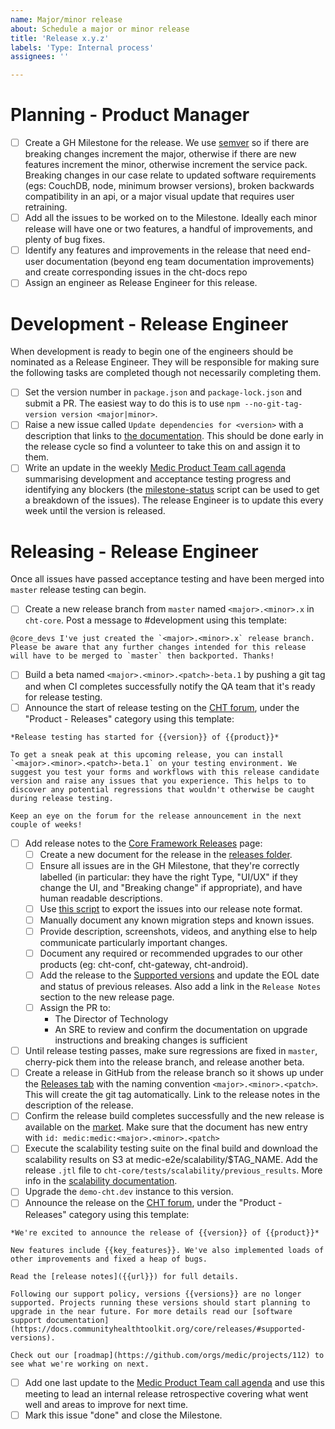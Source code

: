 ```yaml
---
name: Major/minor release
about: Schedule a major or minor release
title: 'Release x.y.z'
labels: 'Type: Internal process'
assignees: ''

---
```


# Planning - Product Manager

- [ ] Create a GH Milestone for the release. We use [semver](http://semver.org) so if there are breaking changes increment the major, otherwise if there are new features increment the minor, otherwise increment the service pack. Breaking changes in our case relate to updated software requirements (egs: CouchDB, node, minimum browser versions), broken backwards compatibility in an api, or a major visual update that requires user retraining.
- [ ] Add all the issues to be worked on to the Milestone. Ideally each minor release will have one or two features, a handful of improvements, and plenty of bug fixes.
- [ ] Identify any features and improvements in the release that need end-user documentation (beyond eng team documentation improvements) and create corresponding issues in the cht-docs repo
- [ ] Assign an engineer as Release Engineer for this release.

# Development - Release Engineer

When development is ready to begin one of the engineers should be nominated as a Release Engineer. They will be responsible for making sure the following tasks are completed though not necessarily completing them.

- [ ] Set the version number in `package.json` and `package-lock.json` and submit a PR. The easiest way to do this is to use `npm --no-git-tag-version version <major|minor>`.
- [ ] Raise a new issue called `Update dependencies for <version>` with a description that links to [the documentation](https://docs.communityhealthtoolkit.org/core/guides/update-dependencies/). This should be done early in the release cycle so find a volunteer to take this on and assign it to them.
- [ ] Write an update in the weekly [Medic Product Team call agenda](https://docs.google.com/document/d/14AuJ7SerLuOPESBjQlJqpBtzwSAoVf5ykTT7fjyJBT0/edit) summarising development and acceptance testing progress and identifying any blockers (the [milestone-status](https://github.com/medic/support-scripts/tree/master/milestone-status) script can be used to get a breakdown of the issues). The release Engineer is to update this every week until the version is released.

# Releasing - Release Engineer

Once all issues have passed acceptance testing and have been merged into `master` release testing can begin.

- [ ] Create a new release branch from `master` named `<major>.<minor>.x` in `cht-core`. Post a message to #development using this template:
```
@core_devs I've just created the `<major>.<minor>.x` release branch. Please be aware that any further changes intended for this release will have to be merged to `master` then backported. Thanks!
```
- [ ] Build a beta named `<major>.<minor>.<patch>-beta.1` by pushing a git tag and when CI completes successfully notify the QA team that it's ready for release testing.
- [ ] Announce the start of release testing on the [CHT forum](https://forum.communityhealthtoolkit.org/c/product/releases/26), under the "Product - Releases" category using this template:
```
*Release testing has started for {{version}} of {{product}}*

To get a sneak peak at this upcoming release, you can install `<major>.<minor>.<patch>-beta.1` on your testing environment. We suggest you test your forms and workflows with this release candidate version and raise any issues that you experience. This helps to to discover any potential regressions that wouldn't otherwise be caught during release testing.

Keep an eye on the forum for the release announcement in the next couple of weeks!
```
- [ ] Add release notes to the [Core Framework Releases](https://docs.communityhealthtoolkit.org/core/releases/) page:
  - [ ] Create a new document for the release in the [releases folder](https://github.com/medic/cht-docs/tree/main/content/en/core/releases).
  - [ ] Ensure all issues are in the GH Milestone, that they're correctly labelled (in particular: they have the right Type, "UI/UX" if they change the UI, and "Breaking change" if appropriate), and have human readable descriptions.
  - [ ] Use [this script](https://github.com/medic/cht-core/blob/master/scripts/release-notes) to export the issues into our release note format.
  - [ ] Manually document any known migration steps and known issues.
  - [ ] Provide description, screenshots, videos, and anything else to help communicate particularly important changes.
  - [ ] Document any required or recommended upgrades to our other products (eg: cht-conf, cht-gateway, cht-android).
  - [ ] Add the release to the [Supported versions](https://docs.communityhealthtoolkit.org/core/releases/#supported-versions) and update the EOL date and status of previous releases. Also add a link in the `Release Notes` section to the new release page.
  - [ ] Assign the PR to:
    - The Director of Technology
    - An SRE to review and confirm the documentation on upgrade instructions and breaking changes is sufficient
- [ ] Until release testing passes, make sure regressions are fixed in `master`, cherry-pick them into the release branch, and release another beta.
- [ ] Create a release in GitHub from the release branch so it shows up under the [Releases tab](https://github.com/medic/cht-core/releases) with the naming convention `<major>.<minor>.<patch>`. This will create the git tag automatically. Link to the release notes in the description of the release.
- [ ] Confirm the release build completes successfully and the new release is available on the [market](https://staging.dev.medicmobile.org/builds/releases). Make sure that the document has new entry with `id: medic:medic:<major>.<minor>.<patch>`
- [ ] Execute the scalability testing suite on the final build and download the scalability results on S3 at medic-e2e/scalability/$TAG_NAME. Add the release `.jtl` file to `cht-core/tests/scalability/previous_results`. More info in the  [scalability documentation](https://github.com/medic/cht-core/blob/master/tests/scalability/README.md).
- [ ] Upgrade the `demo-cht.dev` instance to this version.
- [ ] Announce the release on the [CHT forum](https://forum.communityhealthtoolkit.org/c/product/releases/26), under the "Product - Releases" category using this template:
```
*We're excited to announce the release of {{version}} of {{product}}*

New features include {{key_features}}. We've also implemented loads of other improvements and fixed a heap of bugs.

Read the [release notes]({{url}}) for full details.

Following our support policy, versions {{versions}} are no longer supported. Projects running these versions should start planning to upgrade in the near future. For more details read our [software support documentation](https://docs.communityhealthtoolkit.org/core/releases/#supported-versions).

Check out our [roadmap](https://github.com/orgs/medic/projects/112) to see what we're working on next.
```
- [ ] Add one last update to the [Medic Product Team call agenda](https://docs.google.com/document/d/14AuJ7SerLuOPESBjQlJqpBtzwSAoVf5ykTT7fjyJBT0/edit) and use this meeting to lead an internal release retrospective covering what went well and areas to improve for next time.
- [ ] Mark this issue "done" and close the Milestone.
